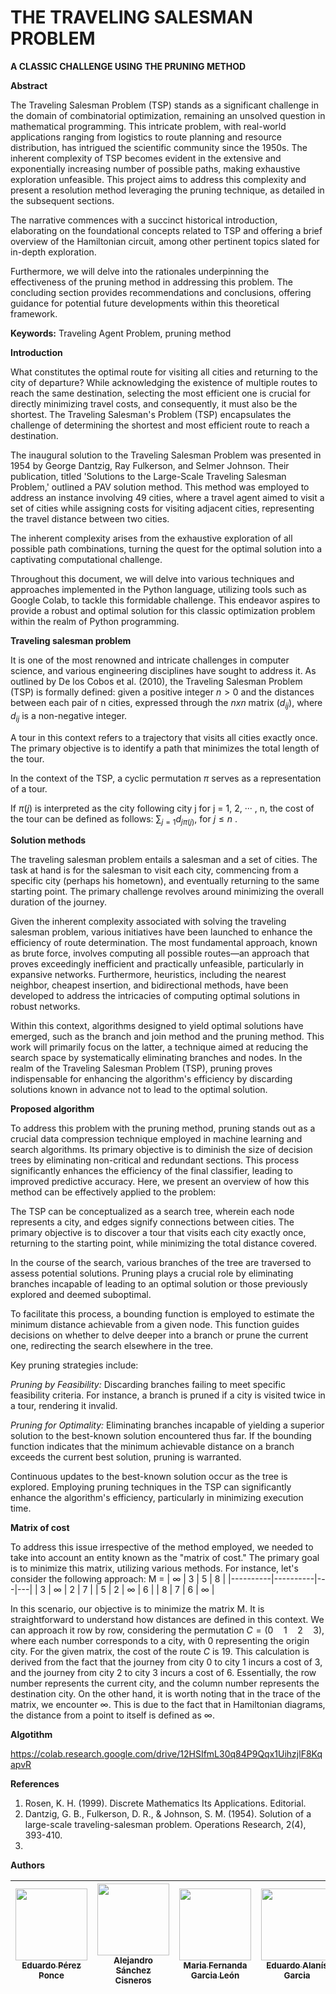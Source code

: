 # THE TRAVELING SALESMAN PROBLEM
**A CLASSIC CHALLENGE USING THE PRUNING METHOD**

**Abstract** 

  
The Traveling Salesman Problem (TSP) stands as a significant challenge in the domain of combinatorial optimization, remaining an unsolved question in mathematical programming. This intricate problem, with real-world applications ranging from logistics to route planning and resource distribution, has intrigued the scientific community since the 1950s. The inherent complexity of TSP becomes evident in the extensive and exponentially increasing number of possible paths, making exhaustive exploration unfeasible. This project aims to address this complexity and present a resolution method leveraging the pruning technique, as detailed in the subsequent sections.
  

  
The narrative commences with a succinct historical introduction, elaborating on the foundational concepts related to TSP and offering a brief overview of the Hamiltonian circuit, among other pertinent topics slated for in-depth exploration.



Furthermore, we will delve into the rationales underpinning the effectiveness of the pruning method in addressing this problem. The concluding section provides recommendations and conclusions, offering guidance for potential future developments within this theoretical framework.

**Keywords:** Traveling Agent Problem, pruning method

**Introduction**

What constitutes the optimal route for visiting all cities and returning to the city of departure? While acknowledging the existence of multiple routes to reach the same destination, selecting the most efficient one is crucial for directly minimizing travel costs, and consequently, it must also be the shortest. The Traveling Salesman's Problem (TSP) encapsulates the challenge of determining the shortest and most efficient route to reach a destination.

The inaugural solution to the Traveling Salesman Problem was presented in 1954 by George Dantzig, Ray Fulkerson, and Selmer Johnson. Their publication, titled 'Solutions to the Large-Scale Traveling Salesman Problem,' outlined a PAV solution method. This method was employed to address an instance involving 49 cities, where a travel agent aimed to visit a set of cities while assigning costs for visiting adjacent cities, representing the travel distance between two cities.

The inherent complexity arises from the exhaustive exploration of all possible path combinations, turning the quest for the optimal solution into a captivating computational challenge.

Throughout this document, we will delve into various techniques and approaches implemented in the Python language, utilizing tools such as Google Colab, to tackle this formidable challenge. This endeavor aspires to provide a robust and optimal solution for this classic optimization problem within the realm of Python programming.

**Traveling salesman problem**

It is one of the most renowned and intricate challenges in computer science, and various engineering disciplines have sought to address it. As outlined by De los Cobos et al. (2010), the Traveling Salesman Problem (TSP) is formally defined: given a positive integer  $n>0$ and the distances between each pair of n cities, expressed through the $n x n$ matrix $(d_{ij})$, where $d_{ij}$ is a non-negative integer. 

A tour in this context refers to a trajectory that visits all cities exactly once. The primary objective is to identify a path that minimizes the total length of the tour.

In the context of the TSP, a cyclic permutation $\pi$ serves as a representation of a tour. 

If $\pi(j)$ is interpreted as the city following city j for j = 1, 2, ··· , n, the cost of the tour can be defined as follows:
$\sum_{j=1}d_{j\pi (j)}$, for $j \leq n$ .

**Solution methods**

The traveling salesman problem entails a salesman and a set of cities. The task at hand is for the salesman to visit each city, commencing from a specific city (perhaps his hometown), and eventually returning to the same starting point. The primary challenge revolves around minimizing the overall duration of the journey.

Given the inherent complexity associated with solving the traveling salesman problem, various initiatives have been launched to enhance the efficiency of route determination. The most fundamental approach, known as brute force, involves computing all possible routes—an approach that proves exceedingly inefficient and practically unfeasible, particularly in expansive networks. Furthermore, heuristics, including the nearest neighbor, cheapest insertion, and bidirectional methods, have been developed to address the intricacies of computing optimal solutions in robust networks.

Within this context, algorithms designed to yield optimal solutions have emerged, such as the branch and join method and the pruning method. This work will primarily focus on the latter, a technique aimed at reducing the search space by systematically eliminating branches and nodes. In the realm of the Traveling Salesman Problem (TSP), pruning proves indispensable for enhancing the algorithm's efficiency by discarding solutions known in advance not to lead to the optimal solution.

**Proposed algorithm**

To address this problem with the pruning method, pruning stands out as a crucial data compression technique employed in machine learning and search algorithms. Its primary objective is to diminish the size of decision trees by eliminating non-critical and redundant sections. This process significantly enhances the efficiency of the final classifier, leading to improved predictive accuracy. Here, we present an overview of how this method can be effectively applied to the problem:

The TSP can be conceptualized as a search tree, wherein each node represents a city, and edges signify connections between cities. The primary objective is to discover a tour that visits each city exactly once, returning to the starting point, while minimizing the total distance covered.

In the course of the search, various branches of the tree are traversed to assess potential solutions. Pruning plays a crucial role by eliminating branches incapable of leading to an optimal solution or those previously explored and deemed suboptimal.

To facilitate this process, a bounding function is employed to estimate the minimum distance achievable from a given node. This function guides decisions on whether to delve deeper into a branch or prune the current one, redirecting the search elsewhere in the tree.

Key pruning strategies include:

*Pruning by Feasibility:* Discarding branches failing to meet specific feasibility criteria. For instance, a branch is pruned if a city is visited twice in a tour, rendering it invalid.

*Pruning for Optimality:* Eliminating branches incapable of yielding a superior solution to the best-known solution encountered thus far. If the bounding function indicates that the minimum achievable distance on a branch exceeds the current best solution, pruning is warranted.

Continuous updates to the best-known solution occur as the tree is explored. Employing pruning techniques in the TSP can significantly enhance the algorithm's efficiency, particularly in minimizing execution time.

__Matrix of cost__

To address this issue irrespective of the method employed, we needed to take into account an entity known as the "matrix of cost." The primary goal is to minimize this matrix, utilizing various methods. For instance, let's consider the following approach:
M =
| $\infty$ | 3 | 5 | 8 |
|----------|----------|---|---|
| 3 | $\infty$ | 2 | 7 |
| 5 | 2 | $\infty$ | 6 |
| 8 | 7 | 6 | $\infty$ |

In this scenario, our objective is to minimize the matrix M. It is straightforward to understand how distances are defined in this context. We can approach it row by row, considering the permutation $C = (0 \quad 1 \quad 2 \quad 3)$, where each number corresponds to a city, with 0 representing the origin city. For the given matrix, the cost of the route $C$ is 19. This calculation is derived from the fact that the journey from city 0 to city 1 incurs a cost of 3, and the journey from city 2 to city 3 incurs a cost of 6. Essentially, the row number represents the current city, and the column number represents the destination city. On the other hand, it is worth noting that in the trace of the matrix, we encounter 
$\infty$. This is due to the fact that in Hamiltonian diagrams, the distance from a point to itself is defined as $\infty$.

**Algotithm**

https://colab.research.google.com/drive/12HSIfmL30q84P9Qqx1UihzjlF8KqapvR



**References**

1. Rosen, K. H. (1999). Discrete Mathematics Its Applications. Editorial.
2. Dantzig, G. B., Fulkerson, D. R., & Johnson, S. M. (1954). Solution of a large-scale traveling-salesman problem. Operations Research, 2(4), 393-410.
3. 


**Authors**

| [<img src="https://avatars.githubusercontent.com/u/141681072?v=4" width=115><br><sub>Eduardo Pérez Ponce</sub>](https://github.com/Edd-P-P) |  [<img src="https://avatars.githubusercontent.com/u/141791463?v=4" width=115><br><sub>Alejandro Sánchez Cisneros</sub>](https://github.com/alesac12) |  [<img src="https://avatars.githubusercontent.com/u/141685549?v=4" width=115><br><sub>Maria Fernanda Garcia León</sub>](https://github.com/fernandaleonn) |  [<img src="https://avatars.githubusercontent.com/u/141802122?v=4" width=115><br><sub>Eduardo Alanís Garcia</sub>](https://github.com/Eduardo-Alanis-Garcia)
| :---: | :---: | :---: | :---: |
